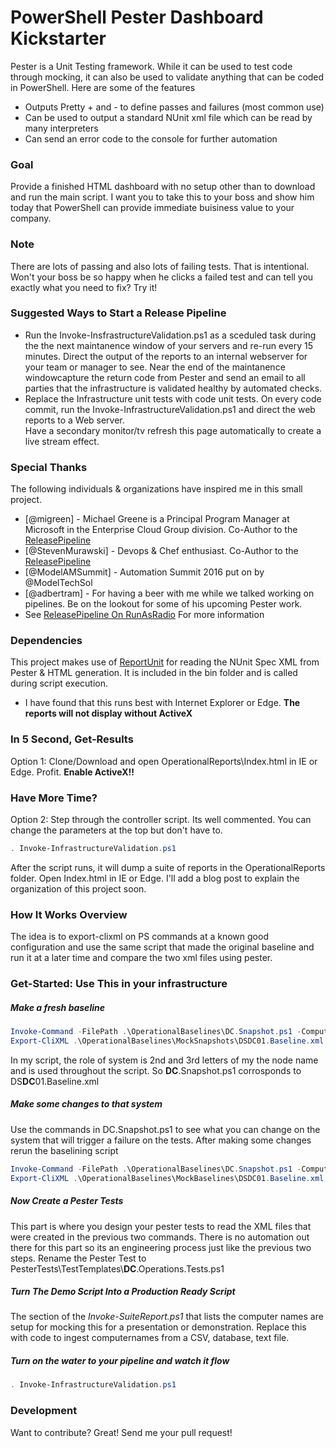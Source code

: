 # PowerShell Pester Dashboard Kickstarter

Pester is a Unit Testing framework. While it can be used to test code through mocking, it can also be used to validate anything that can be coded in PowerShell.  Here are some of the features

  - Outputs Pretty + and - to define passes and failures (most common use)
  - Can be used to output a standard NUnit xml file which can be read by many interpreters
  - Can send an error code to the console for further automation

### Goal
Provide a finished HTML dashboard with no setup other than to download and run the main script.  I want you to take this to your boss and show him today that PowerShell can provide immediate buisiness value to your company. 

### Note
There are lots of passing and also lots of failing tests. That is intentional. Won't your boss be so happy when he clicks a failed test and can tell you exactly what you need to fix? Try it!

### Suggested Ways to Start a Release Pipeline
* Run the Invoke-InsfrastructureValidation.ps1 as a sceduled task during the the next maintanence window of your servers and re-run every 15 minutes. 
Direct the output of the reports to an internal webserver for your team or manager to see. 
Near the end of the maintanence windowcapture the return code from Pester and send an email to all parties that the infrastructure is validated healthy by automated checks.
* Replace the Infrastructure unit tests with code unit tests. On every code commit, run the Invoke-InfrastructureValidation.ps1 and direct the web reports to a Web server.  
Have a secondary monitor/tv refresh this page automatically to create a live stream effect.

### Special Thanks

The following individuals & organizations have inspired me in this small project.

* [@migreen] - Michael Greene is a Principal Program Manager at Microsoft in the Enterprise Cloud Group division. Co-Author to the  [ReleasePipeline](https://msdn.microsoft.com/en-us/powershell/dsc/whitepapers#the-release-pipeline-model)
* [@StevenMurawski] - Devops & Chef enthusiast. Co-Author to the  [ReleasePipeline](https://msdn.microsoft.com/en-us/powershell/dsc/whitepapers#the-release-pipeline-model)
* [@ModelAMSummit] - Automation Summit 2016 put on by @ModelTechSol 
* [@adbertram] - For having a beer with me while we talked working on pipelines. Be on the lookout for some of his upcoming Pester work.
* See [ReleasePipeline On RunAsRadio](http://www.runasradio.com/Shows/Show/469) For more information

### Dependencies
This project makes use of [ReportUnit](http://reportunit.relevantcodes.com/) for reading the NUnit Spec XML from Pester & HTML generation.
It is included in the bin folder and is called during script execution.

* I have found that this runs best with Internet Explorer or Edge. **The reports will not display without ActiveX**

###  In 5 Second, Get-Results 
Option 1: Clone/Download and open OperationalReports\Index.html in IE or Edge.  Profit.
**Enable ActiveX!!**

### Have More Time?  
Option 2: Step through the controller script. 
Its well commented.
You can change the parameters at the top but don't have to.
```PowerShell
. Invoke-InfrastructureValidation.ps1
```
After the script runs, it will dump a suite of reports in the OperationalReports folder.
Open Index.html in IE or Edge.
I'll add a blog post to explain the organization of this project soon.

### How It Works Overview
The idea is to export-clixml on PS commands at a known good configuration and use the same script that made the original baseline and run it at a later time and compare the two xml files using pester.

### Get-Started: Use This in your infrastructure
##### Make a fresh baseline
```PowerShell
Invoke-Command -FilePath .\OperationalBaselines\DC.Snapshot.ps1 -Computername $ComputerName |
Export-CliXML .\OperationalBaselines\MockSnapshots\DSDC01.Baseline.xml 
```  
In my script, the role of system is 2nd and 3rd letters of my the node name and is used throughout the script.
So **DC**.Snapshot.ps1 corrosponds to DS**DC**01.Baseline.xml

##### Make some changes to that system
Use the commands in DC.Snapshot.ps1 to see what you can change on the system that will trigger a failure on the tests.
After making some changes rerun the baselining script
```PowerShell
Invoke-Command -FilePath .\OperationalBaselines\DC.Snapshot.ps1 -Computername $ComputerName |
Export-CliXML .\OperationalBaselines\MockBaselines\DSDC01.Baseline.xml 
```
##### Now Create a Pester Tests
This part is where you design your pester tests to read the XML files that were created in the previous two commands.
There is no automation out there for this part so its an engineering process just like the previous two steps.
Rename the Pester Test to PesterTests\TestTemplates\\**DC**.Operations.Tests.ps1

##### Turn The Demo Script Into a Production Ready Script
The section of the *Invoke-SuiteReport.ps1* that lists the computer names are setup for mocking this for a presentation or demonstration. Replace this with code to ingest computernames from a CSV, database, text file.

##### Turn on the water to your pipeline and watch it flow
```PowerShell
. Invoke-InfrastructureValidation.ps1
```

### Development

Want to contribute? Great!
Send me your pull request!  

